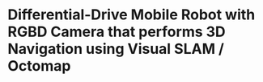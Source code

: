 # Differential-Drive Mobile Robot with RGBD Camera that performs 3D Navigation using Visual SLAM / Octomap




